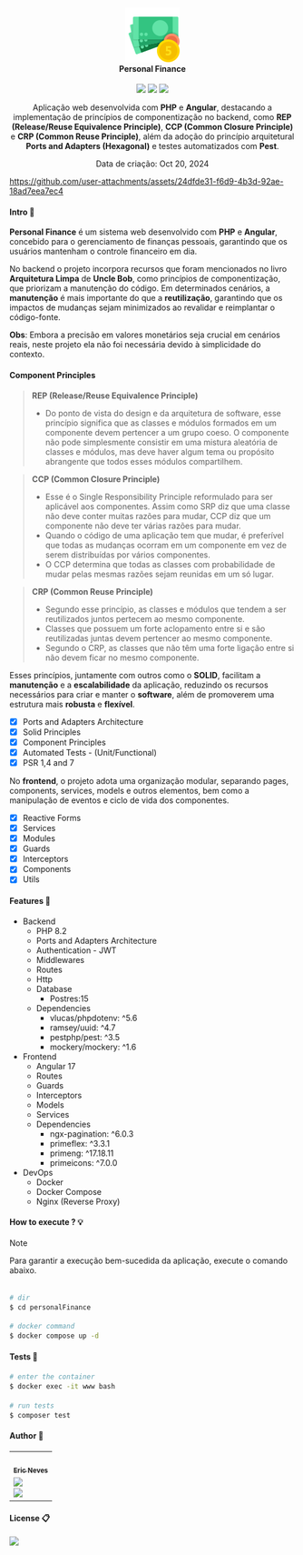 <h4 align="center">
  <br />
  <img src="resources/doc/icon.png">
  <br />
    Personal Finance 
  <br />
</h4>

<p align="center">
  <img src="https://img.shields.io/github/last-commit/EricNeves/personalFinance?display_timestamp=author&style=flat-square&logo=git&labelColor=%23010409&color=%23F05032">
  <img src="https://img.shields.io/github/languages/top/ericneves/personalFinance?style=flat-square&logo=php&logoColor=%23fff&label=PHP&labelColor=%23777BB4&color=%231C47CB">
  <img src="https://img.shields.io/github/license/ericneves/personalFinance?style=flat-square&logo=github&logoColor=white&labelColor=%23000000&color=%23DEEB52">
</p>

<p align="center">
    Aplicação web desenvolvida com <strong>PHP</strong> e <strong>Angular</strong>, destacando a implementação de princípios de componentização no backend, como <strong>REP (Release/Reuse Equivalence Principle)</strong>, <strong>CCP (Common Closure Principle)</strong> e <strong>CRP (Common Reuse Principle)</strong>, além da adoção do princípio arquitetural <strong>Ports and Adapters (Hexagonal)</strong> e testes automatizados com <strong>Pest</strong>.
</p> 

<p align="center">Data de criação: Oct 20, 2024</p>

https://github.com/user-attachments/assets/24dfde31-f6d9-4b3d-92ae-18ad7eea7ec4

#### Intro 📖

**Personal Finance** é um sistema web desenvolvido com **PHP** e **Angular**, concebido para o gerenciamento de finanças pessoais, garantindo que os usuários mantenham o controle financeiro em dia.

No backend o projeto incorpora recursos que foram mencionados no livro **Arquitetura Limpa** de **Uncle Bob**, como princípios de componentização, que priorizam a manutenção do código. Em determinados cenários, a **manutenção** é mais importante do que a **reutilização**, garantindo que os impactos de mudanças sejam minimizados ao revalidar e reimplantar o código-fonte.

**Obs**: Embora a precisão em valores monetários seja crucial em cenários reais, neste projeto ela não foi necessária devido à simplicidade do contexto.

#### Component Principles

> 
> **REP (Release/Reuse Equivalence Principle)** 
> - Do ponto de vista do design e da arquitetura de software, esse princípio significa que as classes e módulos formados em um componente devem pertencer a um grupo coeso. O componente não pode simplesmente consistir em uma mistura aleatória de classes e módulos, mas deve haver algum tema ou propósito abrangente que todos esses módulos compartilhem.
>

>
> **CCP (Common Closure Principle)**
> - Esse é o Single Responsibility Principle reformulado para ser aplicável aos componentes. Assim como SRP diz que uma classe não deve conter muitas razões para mudar, CCP diz que um componente não deve ter várias razões para mudar.
> - Quando o código de uma aplicação tem que mudar, é preferível que todas as mudanças ocorram em um componente em vez de serem distribuídas por vários componentes.
> - O CCP determina que todas as classes com probabilidade de mudar pelas mesmas razões sejam reunidas em um só lugar.
> 

>
> **CRP (Common Reuse Principle)**
> - Segundo esse princípio, as classes e módulos que tendem a ser reutilizados juntos pertecem ao mesmo componente.
> - Classes que possuem um forte aclopamento entre si e são reutilizadas juntas devem pertencer ao mesmo componente.
> - Segundo o CRP, as classes que não têm uma forte ligação entre si não devem ficar no mesmo componente.
> 

Esses princípios, juntamente com outros como o **SOLID**, facilitam a **manutenção** e a **escalabilidade** da aplicação, reduzindo os recursos necessários para criar e manter o **software**, além de promoverem uma estrutura mais **robusta** e **flexível**.

- [x] Ports and Adapters Architecture
- [x] Solid Principles
- [x] Component Principles
- [x] Automated Tests - (Unit/Functional)
- [x] PSR 1,4 and 7

No **frontend**, o projeto adota uma organização modular, separando pages, components, services, models e outros elementos, bem como a manipulação de eventos e ciclo de vida dos componentes.

- [x] Reactive Forms
- [x] Services
- [x] Modules
- [x] Guards
- [x] Interceptors
- [x] Components
- [x] Utils

#### Features 🚀

- Backend
  - PHP 8.2
  - Ports and Adapters Architecture
  - Authentication - JWT
  - Middlewares
  - Routes
  - Http
  - Database
    - Postres:15
  - Dependencies
    - vlucas/phpdotenv: ^5.6
    - ramsey/uuid: ^4.7
    - pestphp/pest: ^3.5
    - mockery/mockery: ^1.6
- Frontend
  - Angular 17
  - Routes
  - Guards
  - Interceptors
  - Models
  - Services
  - Dependencies
    - ngx-pagination: ^6.0.3
    - primeflex: ^3.3.1
    - primeng: ^17.18.11
    - primeicons: ^7.0.0
- DevOps
  - Docker
  - Docker Compose
  - Nginx (Reverse Proxy)

#### How to execute ? 💡

> [!NOTE]
>
> Para garantir a execução bem-sucedida da aplicação, execute o comando abaixo.
>

```sh

# dir
$ cd personalFinance

# docker command
$ docker compose up -d 

```

#### Tests 🔋

```sh
# enter the container
$ docker exec -it www bash

# run tests
$ composer test
```

#### Author 🗿

<table>
  <tr>
    <td align="center">
      <a href="https://www.instagram.com/ericneves_dev/">
        <img src="https://avatars.githubusercontent.com/u/32256029" width="100px;" alt=""/>
        <br />
        <sub>
          <b>Eric Neves</b>
        </sub>
      </a>
    </td>
  </tr>
  <tr>
    <td>
      <a href="https://www.instagram.com/ericneves_dev/">
        <img src="https://img.shields.io/badge/Instagram-E4405F?style=for-the-badge&logo=instagram&logoColor=white" width="100%">
      </a> 
      <br />
      <a href="https://linkedin.com/in/ericnevesrr"> 
        <img src="https://img.shields.io/badge/LinkedIn-0077B5?style=for-the-badge&logo=linkedin&logoColor=white" width="100%">
      </a>
    </td>
  </tr>
</table>

#### License 📋

<img src="https://img.shields.io/github/license/ericneves/personalFinance?style=flat-square&logo=github&logoColor=white&labelColor=%23000000&color=%23DEEB52">
